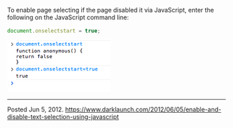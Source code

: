 To enable page selecting if the page disabled it via JavaScript, enter the following on the JavaScript command line:

```javascript
document.onselectstart = true;
```

<img alt="" src="/img/uploads/2012-06/enable-text-select-using-javascript.png" />

---

Posted Jun 5, 2012.
https://www.darklaunch.com/2012/06/05/enable-and-disable-text-selection-using-javascript